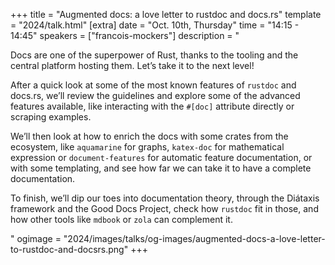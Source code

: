 +++
title = "Augmented docs: a love letter to rustdoc and docs.rs"
template = "2024/talk.html"
[extra]
  date = "Oct. 10th, Thursday"
  time = "14:15 - 14:45"
  speakers = ["francois-mockers"]
  description = "<p>Docs are one of the superpower of Rust, thanks to the tooling and the central platform hosting them. Let’s take it to the next level!</p><p>After a quick look at some of the most known features of <code>rustdoc</code> and docs.rs, we’ll review the guidelines and explore some of the advanced features available, like interacting with the <code>#[doc]</code> attribute directly or scraping examples.</p><p>We’ll then look at how to enrich the docs with some crates from the ecosystem, like <code>aquamarine</code> for graphs, <code>katex-doc</code> for mathematical expression or <code>document-features</code> for automatic feature documentation, or with some templating, and see how far we can take it to have a complete documentation.</p><p>To finish, we’ll dip our toes into documentation theory, through the Diátaxis framework and the Good Docs Project, check how <code>rustdoc</code> fit in those, and how other tools like <code>mdbook</code> or <code>zola</code> can complement it.</p>"
  ogimage = "2024/images/talks/og-images/augmented-docs-a-love-letter-to-rustdoc-and-docsrs.png"
+++
